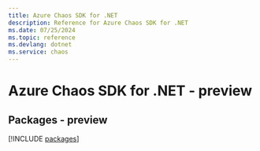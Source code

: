 ```yaml
---
title: Azure Chaos SDK for .NET
description: Reference for Azure Chaos SDK for .NET
ms.date: 07/25/2024
ms.topic: reference
ms.devlang: dotnet
ms.service: chaos
---
```

# Azure Chaos SDK for .NET - preview
## Packages - preview
[!INCLUDE [packages](chaos-index.md)]